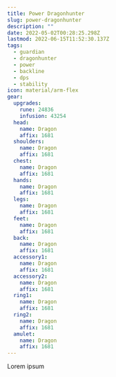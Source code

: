 ```yaml
---
title: Power Dragonhunter
slug: power-dragonhunter
description: ""
date: 2022-05-02T00:28:25.298Z
lastmod: 2022-06-15T11:52:30.137Z
tags:
  - guardian
  - dragonhunter
  - power
  - backline
  - dps
  - stability
icon: material/arm-flex
gear:
  upgrades:
    rune: 24836
    infusion: 43254
  head:
    name: Dragon
    affix: 1681
  shoulders:
    name: Dragon
    affix: 1681
  chest:
    name: Dragon
    affix: 1681
  hands:
    name: Dragon
    affix: 1681
  legs:
    name: Dragon
    affix: 1681
  feet:
    name: Dragon
    affix: 1681
  back:
    name: Dragon
    affix: 1681
  accessory1:
    name: Dragon
    affix: 1681
  accessory2:
    name: Dragon
    affix: 1681
  ring1:
    name: Dragon
    affix: 1681
  ring2:
    name: Dragon
    affix: 1681
  amulet:
    name: Dragon
    affix: 1681
---
```



Lorem ipsum 